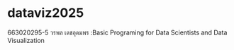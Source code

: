 # dataviz2025
663020295-5 วรพล เดชอุดมพร :Basic Programing for Data Scientists and Data Visualization
